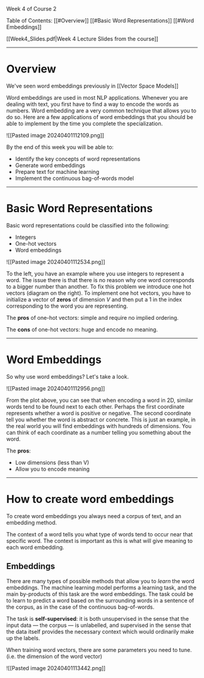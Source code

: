 Week 4 of Course 2

Table of Contents:
	[[#Overview]]
	[[#Basic Word Representations]]
	[[#Word Embeddings]]


[[Week4_Slides.pdf|Week 4 Lecture Slides from the course]]


---


# Overview


We've seen word embeddings previously in [[Vector Space Models]]


Word embeddings are used in most NLP applications. Whenever you are dealing with text, you first have to find a way to encode the words as numbers. Word embedding are a very common technique that allows you to do so. Here are a few applications of word embeddings that you should be able to implement by the time you complete the specialization.

![[Pasted image 20240401112109.png]]

By the end of this week you will be able to:

- Identify the key concepts of word representations
- Generate word embeddings
- Prepare text for machine learning
- Implement the continuous bag-of-words model

---

# Basic Word Representations

Basic word representations could be classified into the following:

- Integers
- One-hot vectors
- Word embeddings

![[Pasted image 20240401112534.png]]

To the left, you have an example where you use integers to represent a word. The issue there is that there is no reason why one word corresponds to a bigger number than another. To fix this problem we introduce one hot vectors (diagram on the right). To implement one hot vectors, you have to initialize a vector of **zeros** of dimension _V_ and then put a 1 in the index corresponding to the word you are representing.

The **pros** of one-hot vectors: simple and require no implied ordering.

The **cons** of one-hot vectors: huge and encode no meaning.


---

# Word Embeddings

So why use word embeddings? Let's take a look.

![[Pasted image 20240401112956.png]]

From the plot above, you can see that when encoding a word in 2D, similar words tend to be found next to each other. Perhaps the first coordinate represents whether a word is positive or negative. The second coordinate tell you whether the word is abstract or concrete. This is just an example, in the real world you will find embeddings with hundreds of dimensions. You can think of each coordinate as a number telling you something about the word.

The **pros**:

- Low dimensions (less than V)
- Allow you to encode meaning

---

# How to create word embeddings

To create word embeddings you always need a corpus of text, and an embedding method.

The context of a word tells you what type of words tend to occur near that specific word. The context is important as this is what will give meaning to each word embedding.

## Embeddings

There are many types of possible methods that allow you to _learn_ the word embeddings. The machine learning model performs a learning task, and the main by-products of this task are the word embeddings. The task could be to learn to predict a word based on the surrounding words in a sentence of the corpus, as in the case of the continuous bag-of-words.

The task is **self-supervised**: it is both unsupervised in the sense that the input data — the corpus — is unlabelled, and supervised in the sense that the data itself provides the necessary context which would ordinarily make up the labels. 

When training word vectors, there are some parameters you need to tune. (i.e. the dimension of the word vector)

![[Pasted image 20240401113442.png]]